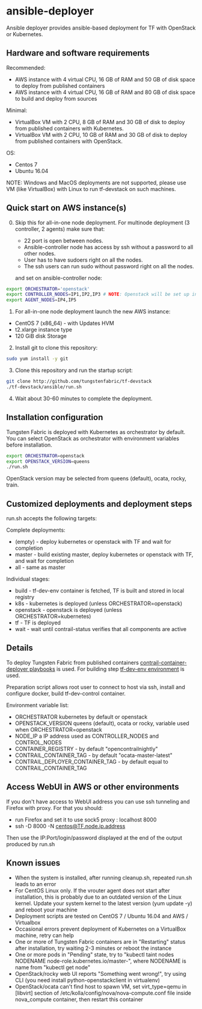 # ansible-deployer

Ansible deployer provides ansible-based deployment for TF with OpenStack or Kubernetes.

## Hardware and software requirements

Recommended:

- AWS instance with 4 virtual CPU, 16 GB of RAM and 50 GB of disk space to deploy from published containers
- AWS instance with 4 virtual CPU, 16 GB of RAM and 80 GB of disk space to build and deploy from sources

Minimal:

- VirtualBox VM with 2 CPU, 8 GB of RAM and 30 GB of disk to deploy from published containers with Kubernetes.
- VirtualBox VM with 2 CPU, 10 GB of RAM and 30 GB of disk to deploy from published containers with OpenStack.

OS:

- Centos 7
- Ubuntu 16.04

NOTE: Windows and MacOS deployments are not supported, please use VM (like VirtualBox) with Linux to run tf-devstack on such machines.

## Quick start on AWS instance(s)

0. Skip this for all-in-one node deployment. For multinode deployment (3 controller, 2 agents)
make sure that:

    - 22 port is open between nodes.
    - Ansible-controller node has access by ssh without a password to all other nodes.
    - User has to have sudoers right on all the nodes.
    - The ssh users can run sudo without password right on all the nodes.

    and set on ansible-controller node:

``` bash
export ORCHESTRATOR='openstack'
export CONTROLLER_NODES=IP1,IP2,IP3 # NOTE: Openstack will be set up in non-HA mode, so only first IP of this list would host Openstack controller.
export AGENT_NODES=IP4,IP5
```

1. For all-in-one node deployment launch the new AWS instance:

- CentOS 7 (x86_64) - with Updates HVM
- t2.xlarge instance type
- 120 GiB disk Storage

2. Install git to clone this repository:

``` bash
sudo yum install -y git
```

3. Clone this repository and run the startup script:

``` bash
git clone http://github.com/tungstenfabric/tf-devstack
./tf-devstack/ansible/run.sh
```

4. Wait about 30-60 minutes to complete the deployment.

## Installation configuration

Tungsten Fabric is deployed with Kubernetes as orchestrator by default.
You can select OpenStack as orchestrator with environment variables before installation.

``` bash
export ORCHESTRATOR=openstack
export OPENSTACK_VERSION=queens
./run.sh
```

OpenStack version may be selected from queens (default), ocata, rocky, train.

## Customized deployments and deployment steps

run.sh accepts the following targets:

Complete deployments:

- (empty) - deploy kubernetes or openstack with TF and wait for completion
- master - build existing master, deploy kubernetes or openstack with TF, and wait for completion
- all - same as master

Individual stages:

- build - tf-dev-env container is fetched, TF is built and stored in local registry
- k8s - kubernetes is deployed (unless ORCHESTRATOR=openstack)
- openstack - openstack is deployed (unless ORCHESTRATOR=kubernetes)
- tf - TF is deployed
- wait - wait until contrail-status verifies that all components are active

## Details

To deploy Tungsten Fabric from published containers
[contrail-container-deployer playbooks](https://github.com/tungstenfabric/tf-ansible-deployer) is used. For building step
[tf-dev-env environment](https://github.com/tungstenfabric/tf-dev-env) is used.

Preparation script allows root user to connect to host via ssh, install and configure docker,
build tf-dev-control container.

Environment variable list:

- ORCHESTRATOR kubernetes by default or openstack
- OPENSTACK_VERSION queens (default), ocata or rocky, variable used when ORCHESTRATOR=openstack
- NODE_IP a IP address used as CONTROLLER_NODES and CONTROL_NODES
- CONTAINER_REGISTRY - by default "opencontrailnightly"
- CONTRAIL_CONTAINER_TAG - by default "ocata-master-latest"
- CONTRAIL_DEPLOYER_CONTAINER_TAG - by default equal to CONTRAIL_CONTAINER_TAG

## Access WebUI in AWS or other environments

If you don't have access to WebUI address you can use ssh tunneling and Firefox with proxy.
For that you should:

- run Firefox and set it to use sock5 proxy : localhost 8000
- ssh -D 8000 -N centos@TF.node.ip.address

Then use the IP:Port/login/password displayed at the end of the output produced by run.sh

## Known issues

- When the system is installed, after running cleanup.sh, repeated run.sh leads to an error
- For CentOS Linux only. If the vrouter agent does not start after installation, this is probably due to an outdated version of the Linux kernel. Update your system kernel to the latest version (yum update -y) and reboot your machine
- Deployment scripts are tested on CentOS 7 / Ubuntu 16.04 and AWS / Virtualbox
- Occasional errors prevent deployment of Kubernetes on a VirtualBox machine, retry can help
- One or more of Tungsten Fabric containers are in "Restarting" status after installation,
try waiting 2-3 minutes or reboot the instance
- One or more pods in "Pending" state, try to "kubectl taint nodes NODENAME node-role.kubernetes.io/master-",
where NODENAME is name from "kubectl get node"
- OpenStack/rocky web UI reports "Something went wrong!",
try using CLI (you need install python-openstackclient in virtualenv)
- OpenStack/ocata can't find host to spawn VM,
set virt_type=qemu in [libvirt] section of /etc/kolla/config/nova/nova-compute.conf file inside nova_compute container,
then restart this container
